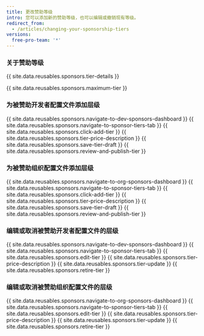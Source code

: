 ```yaml
---
title: 更改赞助等级
intro: 您可以添加新的赞助等级，也可以编辑或撤销现有等级。
redirect_from:
  - /articles/changing-your-sponsorship-tiers
versions:
  free-pro-team: '*'
---
```


### 关于赞助等级

{{ site.data.reusables.sponsors.tier-details }}

{{ site.data.reusables.sponsors.maximum-tier }}

### 为被赞助开发者配置文件添加层级

{{ site.data.reusables.sponsors.navigate-to-dev-sponsors-dashboard }}
{{ site.data.reusables.sponsors.navigate-to-sponsor-tiers-tab }}
{{ site.data.reusables.sponsors.click-add-tier }}
{{ site.data.reusables.sponsors.tier-price-description }}
{{ site.data.reusables.sponsors.save-tier-draft }}
{{ site.data.reusables.sponsors.review-and-publish-tier }}

### 为被赞助组织配置文件添加层级

{{ site.data.reusables.sponsors.navigate-to-org-sponsors-dashboard }}
{{ site.data.reusables.sponsors.navigate-to-sponsor-tiers-tab }}
{{ site.data.reusables.sponsors.click-add-tier }}
{{ site.data.reusables.sponsors.tier-price-description }}
{{ site.data.reusables.sponsors.save-tier-draft }}
{{ site.data.reusables.sponsors.review-and-publish-tier }}

### 编辑或取消被赞助开发者配置文件的层级

{{ site.data.reusables.sponsors.navigate-to-dev-sponsors-dashboard }}
{{ site.data.reusables.sponsors.navigate-to-sponsor-tiers-tab }}
{{ site.data.reusables.sponsors.edit-tier }}
{{ site.data.reusables.sponsors.tier-price-description }}
{{ site.data.reusables.sponsors.tier-update }}
{{ site.data.reusables.sponsors.retire-tier }}

### 编辑或取消被赞助组织配置文件的层级

{{ site.data.reusables.sponsors.navigate-to-org-sponsors-dashboard }}
{{ site.data.reusables.sponsors.navigate-to-sponsor-tiers-tab }}
{{ site.data.reusables.sponsors.edit-tier }}
{{ site.data.reusables.sponsors.tier-price-description }}
{{ site.data.reusables.sponsors.tier-update }}
{{ site.data.reusables.sponsors.retire-tier }}
